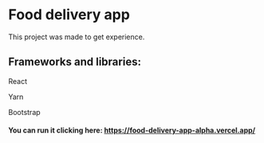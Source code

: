 # Food delivery app

This project was made to get experience.

## Frameworks and libraries:

React

Yarn

Bootstrap

#### You can run it clicking here: https://food-delivery-app-alpha.vercel.app/
